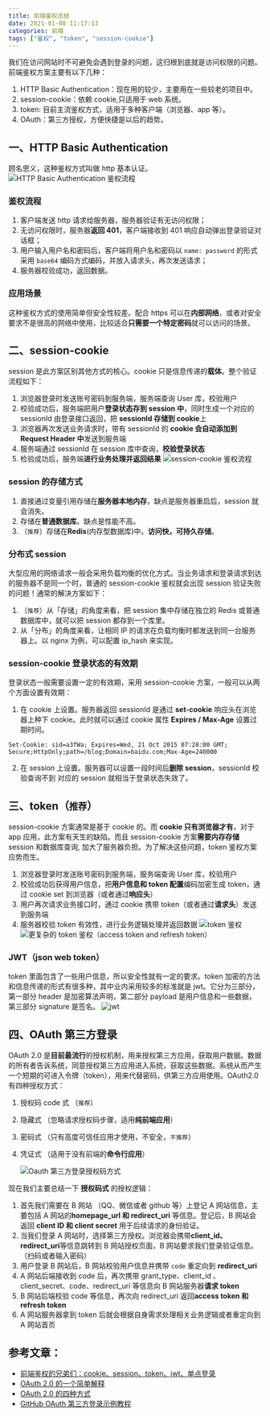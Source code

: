 ```yaml
---
title: 前端鉴权总结
date: 2021-01-08 11:17:13
categories: 前端
tags: ["鉴权", "token", "session-cookie"]
---
```


我们在访问网站时不可避免会遇到登录的问题，这归根到底就是访问权限的问题。前端鉴权方案主要有以下几种：

1. HTTP Basic Authentication：现在用的较少，主要用在一些较老的项目中。
2. session-cookie：依赖 cookie,只适用于 web 系统。
3. token: 目前主流鉴权方式，适用于多种客户端（浏览器、app 等）。
4. OAuth：第三方授权，方便快捷是以后的趋势。

## 一、HTTP Basic Authentication

顾名思义，这种鉴权方式叫做 http 基本认证。
![HTTP Basic Authentication 鉴权流程](/images/http_basic_authentication.png)

### 鉴权流程

1. 客户端发送 http 请求给服务器，服务器验证有无访问权限；
2. 无访问权限时，服务器**返回 401**，客户端接收到 401 响应自动弹出登录验证对话框；
3. 用户输入用户名和密码后，客户端将用户名和密码以 `name: password` 的形式采用 `base64` 编码方式编码，并放入请求头，再次发送请求；
4. 服务器校验成功，返回数据。

### 应用场景

这种鉴权方式的使用简单但安全性较差。配合 https 可以在**内部网络**，或者对安全要求不是很高的网络中使用，比较适合**只需要一个特定密码**就可以访问的场景。

## 二、session-cookie

session 是此方案区别其他方式的核心。cookie 只是信息传递的**载体**。整个验证流程如下：

1. 浏览器登录时发送账号密码到服务端，服务端查询 User 库，校验用户
1. 校验成功后，服务端把用户**登录状态存到 session 中**，同时生成一个对应的 sessionId 由登录接口返回，把 **sessionId 存储到 cookie**上
1. 浏览器再次发送业务请求时，带有 sessionId 的 **cookie 会自动添加到 Request Header 中**发送到服务端
1. 服务端通过 sessionId 在 session 库中查询，**校验登录状态**
1. 检验成功后，服务端**进行业务处理并返回结果**
   ![session-cookie 鉴权流程](/images/session_cookie.jpg)

### session 的存储方式

1. 直接通过变量引用存储在**服务器本地内存**，缺点是服务器重启后，session 就会消失。
2. 存储在**普通数据库**。缺点是性能不高。
3. （`推荐`）存储在**Redis**(内存型数据库)中。**访问快，可持久存储**。

### 分布式 session

大型应用的网络请求一般会采用负载均衡的优化方式。当业务请求和登录请求到达的服务器不是同一个时，普通的 session-cookie 鉴权就会出现 session 验证失败的问题！通常的解决方案如下：

1. （`推荐`）从「存储」的角度来看，把 session 集中存储在独立的 Redis 或普通数据库中，就可以把 session 都存到一个库里。
2. 从「分布」的角度来看，让相同 IP 的请求在负载均衡时都发送到同一台服务器上。以 nginx 为例，可以配置 ip_hash 来实现。

### session-cookie 登录状态的有效期

登录状态一般需要设置一定的有效期，采用 session-cookie 方案，一般可以从两个方面设置有效期：

1. 在 cookie 上设置。服务器返回 sessionId 是通过 **set-cookie** 响应头在浏览器上种下 cookie。此时就可以通过 cookie 属性 **Expires / Max-Age** 设置过期时间。

```
Set-Cookie: sid=a3fWa; Expires=Wed, 21 Oct 2015 07:28:00 GMT; Secure;HttpOnly;path=/blog;Domain=baidu.com;Max-Age=240000
```

2. 在 session 上设置。服务器可以设置一段时间后**删除 session**，sessionId 校验查询不到 对应的 session 就相当于登录状态失效了。

## 三、token（`推荐`）

session-cookie 方案通常是基于 cookie 的。而 **cookie 只有浏览器才有**，对于 app 应用，此方案有天生的缺陷。而且 session-cookie 方案**需要内存存储** session 和数据库查询, 加大了服务器负担。为了解决这些问题，token 鉴权方案应势而生。

1. 浏览器登录时发送账号密码到服务端，服务端查询 User 库，校验用户
1. 校验成功后获得用户信息，把**用户信息和 token 配置**编码加密生成 token，通过 cookie set 到浏览器（或者通过**响应头**）
1. 用户再次请求业务接口时，通过 cookie 携带 token（或者通过**请求头**）发送到服务端
1. 服务器校验 token 有效性，进行业务逻辑处理并返回数据
   ![token 鉴权](/images/token.jpg)
   ![更复杂的 token 鉴权（access token and refresh token）](/images/access_and_refresh_token.jpg)

### JWT（json web token）

token 里面包含了一些用户信息，所以安全性就有一定的要求。token 加密的方法和信息传递的形式有很多种，其中业内采用较多的标准就是 jwt。它分为三部分，第一部分 header 是加密算法声明，第二部分 payload 是用户信息和一些数据，第三部分 signature 是签名。
![jwt](/images/jwt.jpg)

## 四、OAuth 第三方登录

OAuth 2.0 是**目前最流行**的授权机制，用来授权第三方应用，获取用户数据。数据的所有者告诉系统，同意授权第三方应用进入系统，获取这些数据。系统从而产生一个短期的可进入令牌（token），用来代替密码，供第三方应用使用。OAuth2.0 有四种授权方式：

1. 授权码 code 式 （`推荐`）
2. 隐藏式 （忽略请求授权码步骤，适用**纯前端应用**）
3. 密码式 （只有高度可信任应用才使用，不安全，`不推荐`）
4. 凭证式 （适用于没有前端的**命令行应用**）

   ![Oauth 第三方登录授权码方式](/images/oauth.png)

现在我们主要总结一下 **授权码式** 的授权逻辑：

1. 首先我们需要在 B 网站 （QQ、微信或者 github 等）上登记 A 网站信息，主要包括 A 网站的**homepage_url 和 redirect_uri** 等信息。登记后，B 网站会返回 **client ID 和 client secret** 用于后续请求的身份验证。
2. 当我们登录 A 网站时，选择第三方授权。浏览器会携带**client_id、redirect_uri**等信息跳转到 B 网站授权页面，B 网站要求我们登录验证信息。（扫码或者输入密码）
3. 用户登录 B 网站后，B 网站校验用户信息并携带 `code` 重定向到 **redirect_uri**
4. A 网站后端接收到 code 后，再次携带 grant_type、client_id 、client_secret、code、redirect_uri 等信息向 B 网站服务器**请求 token**
5. B 网站后端校验 code 等信息，再次向 redirect_uri 返回**access token 和 refresh token**
6. A 网站服务器拿到 token 后就会根据自身需求处理相关业务逻辑或者重定向到 A 网站首页

## 参考文章：

- [前端鉴权的兄弟们：cookie、session、token、jwt、单点登录](https://zhuanlan.zhihu.com/p/281414244)
- [OAuth 2.0 的一个简单解释](http://www.ruanyifeng.com/blog/2019/04/oauth_design.html)
- [OAuth 2.0 的四种方式](http://www.ruanyifeng.com/blog/2019/04/oauth-grant-types.html)
- [GitHub OAuth 第三方登录示例教程](http://www.ruanyifeng.com/blog/2019/04/github-oauth.html)
